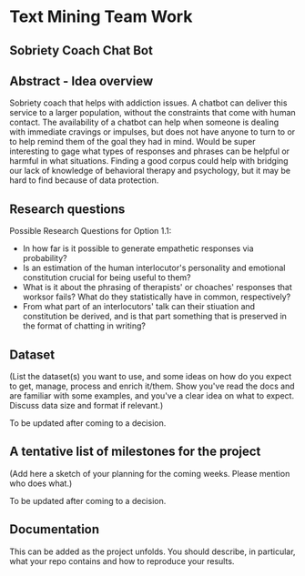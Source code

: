 # Text Mining Team Work


## Sobriety Coach Chat Bot

## Abstract - Idea overview

Sobriety coach that helps with addiction issues. A chatbot can deliver this service to a larger population, without the constraints that come with human contact. The availability of a chatbot can help when someone is dealing with immediate cravings or impulses, but does not have anyone to turn to or to help remind them of the goal they had in mind. Would be super interesting to gage what types of responses and phrases can be helpful or harmful in what situations. Finding a good corpus could help with bridging our lack of knowledge of behavioral therapy and psychology, but it may be hard to find because of data protection.

## Research questions

Possible Research Questions for Option 1.1: 
- In how far is it possible to generate empathetic responses via probability? 
- Is an estimation of the human interlocutor's personality and emotional constitution crucial for being useful to them? 
- What is it about the phrasing of therapists' or choaches' responses that worksor fails? What do they statistically have in common, respectively? 
- From what part of an interlocutors' talk can their stiuation and constitution be derived, and is that part something that is preserved in the format of chatting in writing? 

## Dataset
(List the dataset(s) you want to use, and some ideas on how do you expect to get, manage, process and enrich it/them. Show you've read the docs and are familiar with some examples, and you've a clear idea on what to expect. Discuss data size and format if relevant.)

To be updated after coming to a decision.

## A tentative list of milestones for the project
(Add here a sketch of your planning for the coming weeks. Please mention who does what.)

To be updated after coming to a decision.

## Documentation
This can be added as the project unfolds. You should describe, in particular, what your repo contains and how to reproduce your results.

